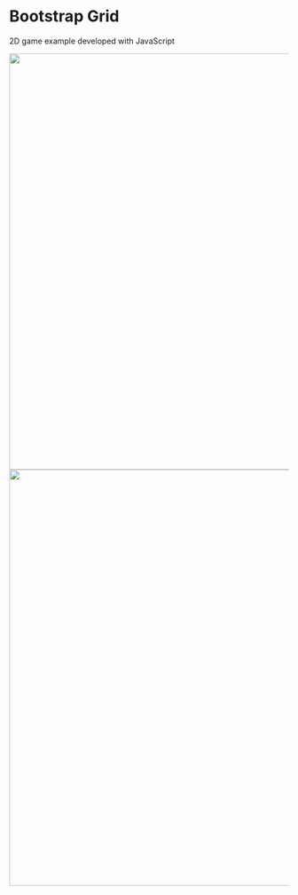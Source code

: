 
# Bootstrap Grid

2D game example developed with JavaScript

<img  src="https://github.com/caduopm/websites/tree/master/Bootstrap_grid/img1.PNG"  hegth="450"  width="750">

<img  src="https://github.com/caduopm/websites/tree/master/Bootstrap_grid/img2.PNG"  hegth="450"  width="750">
